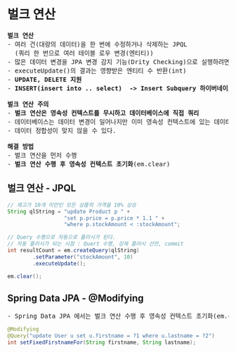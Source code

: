 # 벌크 연산
<pre>
<b>벌크 연산</b>
- 여러 건(대량의 데이터)을 한 번에 수정하거나 삭제하는 JPQL
  (쿼리 한 번으로 여러 테이블 로우 변경(엔티티))
- 많은 데이터 변경을 JPA 변경 감지 기능(Drity Checking)으로 실행하려면 너무 많은 SQL이 실행된다.
- executeUpdate()의 결과는 영향받은 엔티티 수 반환(int)
- <b>UPDATE, DELETE 지원</b>
- <b>INSERT(insert into .. select)  -> Insert Subquery 하이버네이트 지원</b>

<b>벌크 연산 주의</b>
- <b>벌크 연산은 영속성 컨텍스트를 무시하고 데이터베이스에 직접 쿼리</b>
- 데이터베이스는 데이터 변경이 일어나지만 이미 영속성 컨텍스트에 있는 데이터는 변경이 일어나지 않는다.
- 데이터 정합성이 맞지 않을 수 있다.

<b>해결 방법</b>
- 벌크 연산을 먼저 수행
- <b>벌크 연산 수행 후 영속성 컨텍스트 초기화</b>(em.clear)
</pre>
## 벌크 연산 - JPQL
```java
// 재고가 10개 미만인 모든 상품의 가격을 10% 상승
String qlString = "update Product p " +
                  "set p.price = p.price * 1.1 " + 
                  "where p.stockAmount < :stockAmount";

// Query 수행으로 자동으로 플러시가 된다.
// 자동 플러시가 되는 시점 : Quert 수행, 강제 플러시 선언, commit
int resultCount = em.createQuery(qlString)
        .setParameter("stockAmount", 10)
        .executeUpdate();

em.clear();
```
## Spring Data JPA - @Modifying
<pre>
- Spring Data JPA 에서는 벌크 연산 수행 후 영속성 컨텍스트 초기화(em.clear)를 위해 <a href="https://docs.spring.io/spring-data/jpa/docs/current/reference/html/#jpa.modifying-queries">@Modifying</a>을 사용한다.
</pre>
```java
@Modifying
@Query("update User u set u.firstname = ?1 where u.lastname = ?2")
int setFixedFirstnameFor(String firstname, String lastname);
```